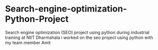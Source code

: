 # Search-engine-optimization-Python-Project
Search engine optimization (SEO) project using python during industrial training at NIIT Dharmshala i worked on the seo project using python with my team member Amit 
